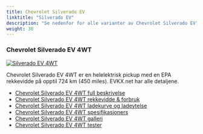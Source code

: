 ```yaml
---
title: Chevrolet Silverado EV
linktitle: "Silverado EV"
description: "Se nedenfor for alle varianter av Chevrolet Silverado EV"
weight: 30
---
```

### Chevrolet Silverado EV 4WT

<a href="silverado_ev_4wt/"><img src="https://media.evkx.net/multimedia/models/chevrolet/silverado_ev/silverado_ev_4wt/main_1_st.jpg" class="img-fluid" alt="Silverado EV 4WT" ></a>

Chevrolet Silverado EV 4WT er en helelektrisk pickup med en EPA rekkevidde på opptil 724 km (450 miles). EVKX.net har alle detaljene. 

- [Chevrolet Silverado EV 4WT full beskrivelse](silverado_ev_4wt/)
- [Chevrolet Silverado EV 4WT rekkevidde & forbruk](silverado_ev_4wt/rangeandconsumption)
- [Chevrolet Silverado EV 4WT ladekurve og ladeytelse](silverado_ev_4wt/chargingcurve)
- [Chevrolet Silverado EV 4WT spesifikasjoners](silverado_ev_4wt/specifications)
- [Chevrolet Silverado EV 4WT galleri](silverado_ev_4wt/gallery)
- [Chevrolet Silverado EV 4WT tester](silverado_ev_4wt/reviews)


